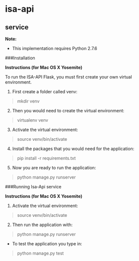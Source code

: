 # isa-api

## service

**Note:**

* This implementation requires Python 2.7.6

###Installation

**Instructions (for  Mac OS X Yosemite)**

To run the ISA-API Flask, you must first create your own virtual environment.

1. First create a folder called venv:
> mkdir venv

2. Then you would need to create the virtual environment:
> virtualenv venv

3. Activate the virtual environment:
> source venv/bin/activate

4. Install the packages that you would need for the application:
> pip install -r requirements.txt

5. Now you are ready to run the application:
> python manage.py runserver

###Running Isa-Api service

**Instructions (for  Mac OS X Yosemite)**

1. Activate the virtual environment:
> source venv/bin/activate

2. Then run the application with:
> python manage.py runserver

* To test the application you type in:
> python manage.py test
